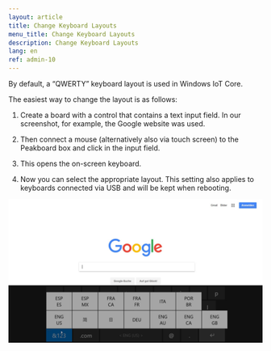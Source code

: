 ```yaml
---
layout: article
title: Change Keyboard Layouts
menu_title: Change Keyboard Layouts
description: Change Keyboard Layouts
lang: en
ref: admin-10
---
```


By default, a “QWERTY” keyboard layout is used in Windows IoT Core.

The easiest way to change the layout is as follows:

1. Create a board with a control that contains a text input field. In our screenshot, for example, the Google website was used.

2. Then connect a mouse (alternatively also via touch screen) to the Peakboard box and click in the input field.

3. This opens the on-screen keyboard.

5. Now you can select the appropriate layout. This setting also applies to keyboards connected via USB and will be kept when rebooting.

![image_1](/assets/images/admin/keyboard/Peakboard_Keyboard_Screenshot.png)
